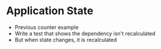 # Application State

- Previous counter example
- Write a test that shows the dependency isn't recalculated
- But when state changes, it is recalculated

